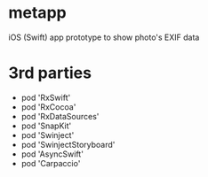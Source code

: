 # metapp
iOS (Swift) app prototype to show photo's EXIF data

# 3rd parties
 - pod 'RxSwift'
 - pod 'RxCocoa'
 - pod 'RxDataSources'
 - pod 'SnapKit'
 - pod 'Swinject'
 - pod 'SwinjectStoryboard'
 - pod 'AsyncSwift'
 - pod 'Carpaccio'
